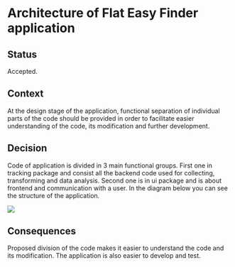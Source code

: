 # Architecture of Flat Easy Finder application

## Status

Accepted.

## Context
At the design stage of the application, functional separation of individual parts of the code should be provided in order to facilitate easier understanding of the code, its modification and further development.

## Decision
Code of application is divided in 3 main functional groups. First one in tracking package and consist all the backend code used for collecting, transforming and data analysis.
Second one is in ui package and is about frontend and communication with a user. In the diagram below you can see the structure of the application.

<img src = "https://github.com/pkrysztopa/Flat_easy_finder/issues/9#issue-1707415177"></img>


## Consequences
Proposed division of the code makes it easier to understand the code and its modification. The application is also easier to develop and test.
